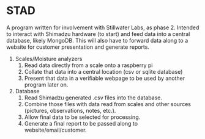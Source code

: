 # STAD

A program written for involvement with Stillwater Labs, as phase 2. Intended to interact with Shimadzu hardware (to start) and feed data into a central database, likely MongoDB. This will also have to forward data along to a website for customer presentation and generate reports. 

1. Scales/Moisture analyzers
   1. Read data directly from a scale onto a raspberry pi
   2. Collate that data into a central location (csv or sqlite database) 
   3. Present that data in a verifiable webpage to be used by another program later on.
2. Database
   1. Read Shimadzu generated .csv files into the database.
   2. Combine those files with data read from scales and other sources (pictures, observations, notes, etc.). 
   3. Allow final data to be selected for processing.
   4. Generate a final report to be passed along to website/email/customer.

